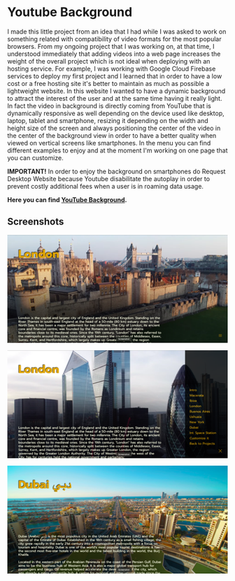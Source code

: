 # Youtube Background

I made this little project from an idea that I had while I was asked to work on something related with compatibility of video formats for the most popular browsers. From my ongoing project that I was working on, at that time, I understood immediately that adding videos into a web page increases the weight of the overall project which is not ideal when deploying with an hosting service. For example, I was working with Google Cloud Firebase services to deploy my first project and I learned that in order to have a low cost or a free hosting site it's better to maintain as much as possible a lightweight website. In this website I wanted to have a dynamic background to attract the interest of the user and at the same time having it really light. In fact the video in background is directly coming from YouTube that is dynamically responsive as well depending on the device used like desktop, laptop, tablet and smartphone, resizing it depending on the width and height size of the screen and always positioning the center of the video in the center of the background view in order to have a better quality when viewed on vertical screens like smartphones. In the menu you can find different examples to enjoy and at the moment I'm working on one page that you can customize.<br>  

<strong>IMPORTANT!</strong>
In order to enjoy the background on smartphones do Request Desktop Website because Youtube disabilitate the autoplay in order to prevent costly additional fees when a user is in roaming data usage.<br>  

**Here you can find [YouTube Background](https://background-video.web.app).**


## Screenshots

![screen1](./Screenshot1.png)  

![screen1](./Screenshot2.png)  

![screen1](./Screenshot3.png)
